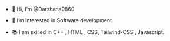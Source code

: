 - 👋 Hi, I’m @Darshana9860
- 👀 I’m interested in Software development.  

- :books: I am skilled in C++ , HTML , CSS, Tailwind-CSS , Javascript.

<!---
Darshana9860/Darshana9860 is a ✨ special ✨ repository because its `README.md` (this file) appears on your GitHub profile.
You can click the Preview link to take a look at your changes.
--->

